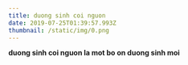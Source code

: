 ```yaml
---
title: duong sinh coi nguon
date: 2019-07-25T01:39:57.993Z
thumbnail: /static/img/0.png
---
```

**duong sinh coi nguon la mot bo on duong sinh moi**

